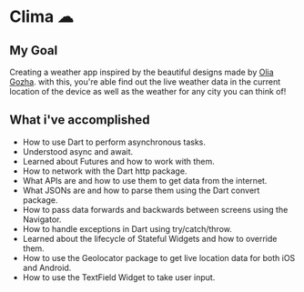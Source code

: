 
# Clima ☁

## My Goal

Creating a weather app inspired by the beautiful designs made by [Olia Gozha](https://dribbble.com/shots/4663154-). with this, you're able find out the live weather data in the current location of the device as well as the weather for any city you can think of!

## What i've accomplished 

- How to use Dart to perform asynchronous tasks.
- Understood async and await.
- Learned about Futures and how to work with them.
- How to network with the Dart http package.
- What APIs are and how to use them to get data from the internet.
- What JSONs are and how to parse them using the Dart convert package.
- How to pass data forwards and backwards between screens using the Navigator.
- How to handle exceptions in Dart using try/catch/throw.
- Learned about the lifecycle of Stateful Widgets and how to override them.
- How to use the Geolocator package to get live location data for both iOS and Android.
- How to use the TextField Widget to take user input.
